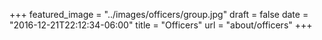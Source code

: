 +++
featured_image = "../images/officers/group.jpg"
draft = false
date = "2016-12-21T22:12:34-06:00"
title = "Officers"
url = "about/officers"
+++
